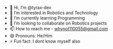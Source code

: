 - 👋 Hi, I’m @tyrax-dev
- 👀 I’m interested in Robotics and Technology
- 🌱 I’m currently learning Programming 
- 💞️ I’m looking to collaborate on Robotics projects
- 📫 How to reach me - whynot110055@gmail.com    
- 😄 Pronouns: He/Him
- ⚡ Fun fact: I dont know myself also 

